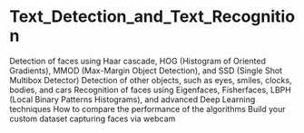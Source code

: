 # Text_Detection_and_Text_Recognition

Detection of faces using Haar cascade, HOG (Histogram of Oriented Gradients), MMOD (Max-Margin Object Detection), and SSD (Single Shot Multibox Detector)
Detection of other objects, such as eyes, smiles, clocks, bodies, and cars
Recognition of faces using Eigenfaces, Fisherfaces, LBPH (Local Binary Patterns Histograms), and advanced Deep Learning techniques
How to compare the performance of the algorithms
Build your custom dataset capturing faces via webcam
